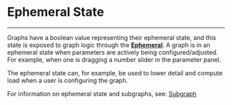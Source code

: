 # Ephemeral State

---

Graphs have a boolean value representing their ephemeral state, and this state is exposed to graph logic through the [**Ephemeral**](/nodes/Ephemeral/documentation.md). A graph is in an ephemeral state when parameters are actively being configured/adjusted. For example, when one is dragging a number slider in the parameter panel.

The ephemeral state can, for example, be used to lower detail and compute load when a user is configuring the graph.

For information on ephemeral state and subgraphs, see: [Subgraph](/concepts/GeneralConcepts/subgraph.md)